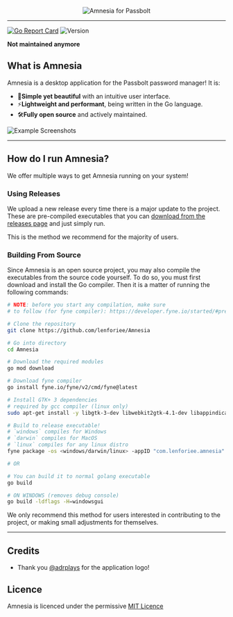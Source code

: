 <p align="center">
  <img src="https://github.com/lenforiee/Amnesia/raw/main/assets/logo_readme.png" alt="Amnesia for Passbolt" />
</p>
<hr>

[![Go Report Card](https://goreportcard.com/badge/github.com/lenforiee/Amnesia)](https://goreportcard.com/report/github.com/lenforiee/Amnesia)
![Version](https://img.shields.io/badge/Version-v0.1.0-blue)

**Not maintained anymore**

## What is Amnesia

Amnesia is a desktop application for the Passbolt password manager! It is:

- 🚀**Simple yet beautiful** with an intuitive user interface.
- ⚡️**Lightweight and performant**, being written in the Go language.
- 🛠**Fully open source** and actively maintained.

![Example Screenshots](https://cdn.discordapp.com/attachments/769679895298310154/1098390339255025724/Untitled.png)

<hr>

## How do I run Amnesia?

We offer multiple ways to get Amnesia running on your system!

### Using Releases

We upload a new release every time there is a major update to the project. These are pre-compiled executables that you can [download from the releases page](https://github.com/lenforiee/Amnesia/releases) and just simply run.

This is the method we recommend for the majority of users.

### Building From Source

Since Amnesia is an open source project, you may also compile the executables from the source code yourself.
To do so, you must first download and install the Go compiler. Then it is a matter of running the following commands:

```sh
# NOTE: before you start any compilation, make sure 
# to follow (for fyne compiler): https://developer.fyne.io/started/#prerequisites 

# Clone the repository
git clone https://github.com/lenforiee/Amnesia

# Go into directory
cd Amnesia

# Download the required modules
go mod download

# Download fyne compiler
go install fyne.io/fyne/v2/cmd/fyne@latest

# Install GTK+ 3 dependencies
# required by gcc compiler (linux only)
sudo apt-get install -y libgtk-3-dev libwebkit2gtk-4.1-dev libappindicator3-dev librsvg2-dev patchelf

# Build to release executable!
# `windows` compiles for Windows
# `darwin` compiles for MacOS
# `linux` compiles for any linux distro
fyne package -os <windows/darwin/linux> -appID "com.lenforiee.amnesia" -icon "assets/logo.png" -name "amnesia" -release

# OR 

# You can build it to normal golang executable
go build

# ON WINDOWS (removes debug console)
go build -ldflags -H=windowsgui
```

We only recommend this method for users interested in contributing to the project, or making small adjustments for themselves.

<hr>

## Credits

- Thank you [@adrplays](https://github.com/adrplays) for the application logo!

## Licence

Amnesia is licenced under the permissive [MIT Licence](https://github.com/lenforiee/Amnesia/blob/main/LICENSE)
